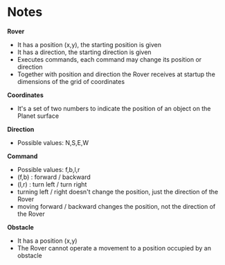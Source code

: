 # Notes

**Rover**
- It has a position (x,y), the starting position is given
- It has a direction, the starting direction is given
- Executes commands, each command may change its position or direction
- Together with position and direction the Rover receives at startup the dimensions of the grid of coordinates

**Coordinates**
- It's a set of two numbers to indicate the position of an object on the Planet surface

**Direction**
- Possible values: N,S,E,W

**Command**
- Possible values: f,b,l,r
- (f,b) : forward / backward
- (l,r) : turn left / turn right
- turning left / right doesn't change the position, just the direction of the Rover
- moving forward / backward changes the position, not the direction of the Rover

**Obstacle**
- It has a position (x,y)
- The Rover cannot operate a movement to a position occupied by an obstacle